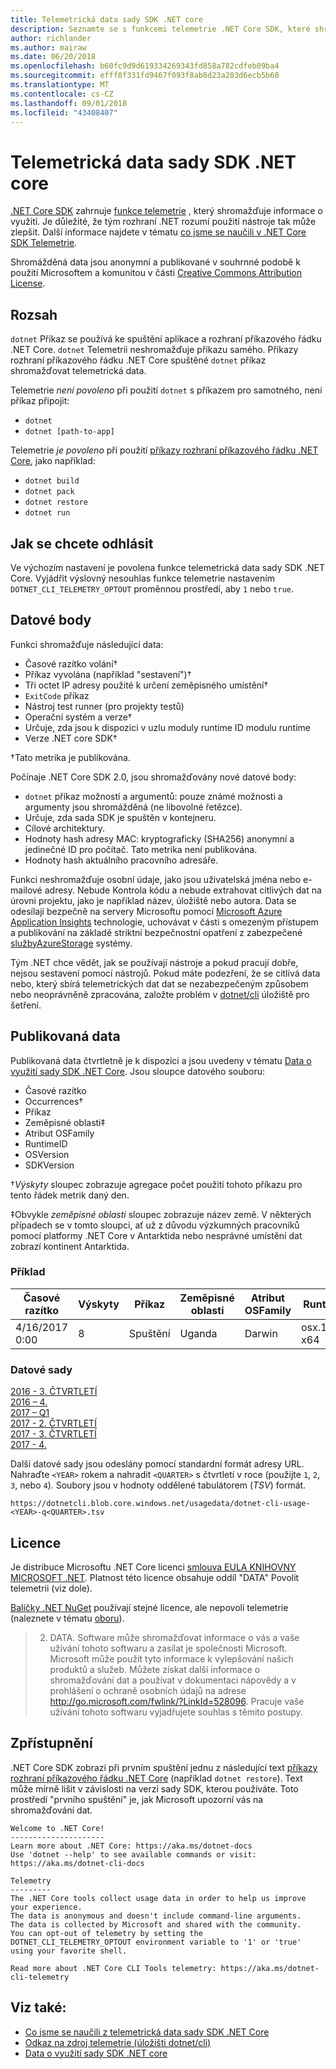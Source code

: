 ```yaml
---
title: Telemetrická data sady SDK .NET core
description: Seznamte se s funkcemi telemetrie .NET Core SDK, které shromažďují informace o využití pro analýzy, která data se shromažďují a jak ji zakázat.
author: richlander
ms.author: mairaw
ms.date: 06/20/2018
ms.openlocfilehash: b60fc9d9d619334269343fd858a782cdfeb09ba4
ms.sourcegitcommit: efff8f331fd9467f093f8ab8d23a203d6ecb5b60
ms.translationtype: MT
ms.contentlocale: cs-CZ
ms.lasthandoff: 09/01/2018
ms.locfileid: "43408407"
---
```

# <a name="net-core-sdk-telemetry"></a>Telemetrická data sady SDK .NET core

[.NET Core SDK](index.md) zahrnuje [funkce telemetrie](https://github.com/dotnet/cli/tree/master/src/dotnet/Telemetry) , který shromažďuje informace o využití. Je důležité, že tým rozhraní .NET rozumí použití nástroje tak může zlepšit. Další informace najdete v tématu [co jsme se naučili v .NET Core SDK Telemetrie](https://blogs.msdn.microsoft.com/dotnet/2017/07/21/what-weve-learned-from-net-core-sdk-telemetry/).

Shromážděná data jsou anonymní a publikované v souhrnné podobě k použití Microsoftem a komunitou v části [Creative Commons Attribution License](https://creativecommons.org/licenses/by/4.0/).

## <a name="scope"></a>Rozsah

`dotnet` Příkaz se používá ke spuštění aplikace a rozhraní příkazového řádku .NET Core. `dotnet` Telemetrii neshromažďuje příkazu samého. Příkazy rozhraní příkazového řádku .NET Core spuštěné `dotnet` příkaz shromažďovat telemetrická data.

Telemetrie *není povoleno* při použití `dotnet` s příkazem pro samotného, není příkaz připojit:

- `dotnet`
- `dotnet [path-to-app]`

Telemetrie *je povoleno* při použití [příkazy rozhraní příkazového řádku .NET Core](index.md), jako například:

- `dotnet build`
- `dotnet pack`
- `dotnet restore`
- `dotnet run`

## <a name="how-to-opt-out"></a>Jak se chcete odhlásit

Ve výchozím nastavení je povolena funkce telemetrická data sady SDK .NET Core. Vyjádřit výslovný nesouhlas funkce telemetrie nastavením `DOTNET_CLI_TELEMETRY_OPTOUT` proměnnou prostředí, aby `1` nebo `true`.

## <a name="data-points"></a>Datové body

Funkci shromažďuje následující data:

- Časové razítko volání&#8224;
- Příkaz vyvolána (například "sestavení")&#8224;
- Tři octet IP adresy použité k určení zeměpisného umístění&#8224;
- `ExitCode` příkaz
- Nástroj test runner (pro projekty testů)
- Operační systém a verze&#8224;
- Určuje, zda jsou k dispozici v uzlu moduly runtime ID modulu runtime
- Verze .NET core SDK&#8224;

&#8224;Tato metrika je publikována.

Počínaje .NET Core SDK 2.0, jsou shromažďovány nové datové body:

- `dotnet` příkaz možností a argumentů: pouze známé možnosti a argumenty jsou shromážděná (ne libovolné řetězce).
- Určuje, zda sada SDK je spuštěn v kontejneru.
- Cílové architektury.
- Hodnoty hash adresy MAC: kryptograficky (SHA256) anonymní a jedinečné ID pro počítač. Tato metrika není publikována.
- Hodnoty hash aktuálního pracovního adresáře.

Funkci neshromažďuje osobní údaje, jako jsou uživatelská jména nebo e-mailové adresy. Nebude Kontrola kódu a nebude extrahovat citlivých dat na úrovni projektu, jako je například název, úložiště nebo autora. Data se odesílají bezpečně na servery Microsoftu pomocí [Microsoft Azure Application Insights](https://azure.microsoft.com/services/application-insights/) technologie, uchovávat v části s omezeným přístupem a publikování na základě striktní bezpečnostní opatření z zabezpečené [službyAzureStorage](https://azure.microsoft.com/services/storage/) systémy.

Tým .NET chce vědět, jak se používají nástroje a pokud pracují dobře, nejsou sestavení pomocí nástrojů. Pokud máte podezření, že se citlivá data nebo, který sbírá telemetrických dat dat se nezabezpečeným způsobem nebo neoprávněně zpracována, založte problém v [dotnet/cli](https://github.com/dotnet/cli/issues) úložiště pro šetření.

## <a name="published-data"></a>Publikovaná data

Publikovaná data čtvrtletně je k dispozici a jsou uvedeny v tématu [Data o využití sady SDK .NET Core](https://github.com/dotnet/core/blob/master/release-notes/cli-usage-data.md). Jsou sloupce datového souboru:

- Časové razítko
- Occurrences&#8224;
- Příkaz
- Zeměpisné oblasti&#8225;
- Atribut OSFamily
- RuntimeID
- OSVersion
- SDKVersion

&#8224;*Výskyty* sloupec zobrazuje agregace počet použití tohoto příkazu pro tento řádek metrik daný den.

&#8225;Obvykle *zeměpisné oblasti* sloupec zobrazuje název země. V některých případech se v tomto sloupci, ať už z důvodu výzkumných pracovníků pomocí platformy .NET Core v Antarktida nebo nesprávné umístění dat zobrazí kontinent Antarktida.

### <a name="example"></a>Příklad

| Časové razítko      | Výskyty | Příkaz | Zeměpisné oblasti | Atribut OSFamily | RuntimeID     | OSVersion | SDKVersion |
| -------------- | ----------- | ------- | --------- | -------- | ------------- | --------- | ---------- |
| 4/16/2017 0:00 | 8           | Spuštění     | Uganda    | Darwin   | osx.10.12-x64 | 10.12     | 1.0.1      |

### <a name="datasets"></a>Datové sady

[2016 - 3. ČTVRTLETÍ](https://dotnetcli.blob.core.windows.net/usagedata/dotnet-cli-usage-2016-q3.tsv)  
[2016 – 4.](https://dotnetcli.blob.core.windows.net/usagedata/dotnet-cli-usage-2016-q4.tsv)  
[2017 – Q1](https://dotnetcli.blob.core.windows.net/usagedata/dotnet-cli-usage-2017-q1.tsv)  
[2017 - 2. ČTVRTLETÍ](https://dotnetcli.blob.core.windows.net/usagedata/dotnet-cli-usage-2017-q2.tsv)  
[2017 - 3. ČTVRTLETÍ](https://dotnetcli.blob.core.windows.net/usagedata/dotnet-cli-usage-2017-q3.tsv)  
[2017 - 4.](https://dotnetcli.blob.core.windows.net/usagedata/dotnet-cli-usage-2017-q4.tsv)  

Další datové sady jsou odeslány pomocí standardní formát adresy URL. Nahraďte `<YEAR>` rokem a nahradit `<QUARTER>` s čtvrtletí v roce (použijte `1`, `2`, `3`, nebo `4`). Soubory jsou v hodnoty oddělené tabulátorem (*TSV*) formát.

`https://dotnetcli.blob.core.windows.net/usagedata/dotnet-cli-usage-<YEAR>-q<QUARTER>.tsv`

## <a name="license"></a>Licence

Je distribuce Microsoftu .NET Core licenci [smlouva EULA KNIHOVNY MICROSOFT .NET](https://aka.ms/dotnet-core-eula). Platnost této licence obsahuje oddíl "DATA" Povolit telemetrii (viz dole).

[Balíčky .NET NuGet](https://www.nuget.org/profiles/dotnetframework) používají stejné licence, ale nepovolí telemetrie (naleznete v tématu [oboru](#scope)).

> 2. DATA. Software může shromažďovat informace o vás a vaše užívání tohoto softwaru a zasílat je společnosti Microsoft. Microsoft může použít tyto informace k vylepšování našich produktů a služeb. Můžete získat další informace o shromažďování dat a používat v dokumentaci nápovědy a v prohlášení o ochraně osobních údajů na adrese http://go.microsoft.com/fwlink/?LinkId=528096. Pracuje vaše užívání tohoto softwaru vyjadřujete souhlas s těmito postupy.

## <a name="disclosure"></a>Zpřístupnění

.NET Core SDK zobrazí při prvním spuštění jednu z následující text [příkazy rozhraní příkazového řádku .NET Core](index.md) (například `dotnet restore`). Text může mírně lišit v závislosti na verzi sady SDK, kterou používáte. Toto prostředí "prvního spuštění" je, jak Microsoft upozorní vás na shromažďování dat.

```console
Welcome to .NET Core!
---------------------
Learn more about .NET Core: https://aka.ms/dotnet-docs
Use 'dotnet --help' to see available commands or visit: https://aka.ms/dotnet-cli-docs

Telemetry
---------
The .NET Core tools collect usage data in order to help us improve your experience.
The data is anonymous and doesn't include command-line arguments.
The data is collected by Microsoft and shared with the community.
You can opt-out of telemetry by setting the DOTNET_CLI_TELEMETRY_OPTOUT environment variable to '1' or 'true' using your favorite shell.

Read more about .NET Core CLI Tools telemetry: https://aka.ms/dotnet-cli-telemetry
```

## <a name="see-also"></a>Viz také:

- [Co jsme se naučili z telemetrická data sady SDK .NET Core](https://blogs.msdn.microsoft.com/dotnet/2017/07/21/what-weve-learned-from-net-core-sdk-telemetry/)
- [Odkaz na zdroj telemetrie (úložišti dotnet/cli)](https://github.com/dotnet/cli/tree/master/src/dotnet/Telemetry)
- [Data o využití sady SDK .NET core](https://github.com/dotnet/core/blob/master/release-notes/cli-usage-data.md)
